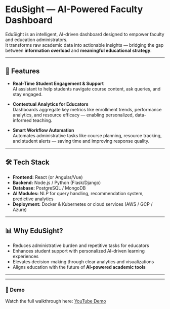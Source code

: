 # EduSight — AI-Powered Faculty Dashboard

EduSight is an intelligent, AI-driven dashboard designed to empower faculty and education administrators.  
It transforms raw academic data into actionable insights — bridging the gap between **information overload** and **meaningful educational strategy**.

---

## 🚀 Features

- **Real-Time Student Engagement & Support**  
  AI assistant to help students navigate course content, ask queries, and stay engaged.

- **Contextual Analytics for Educators**  
  Dashboards aggregate key metrics like enrollment trends, performance analytics, and resource efficacy — enabling personalized, data-informed teaching.

- **Smart Workflow Automation**  
  Automates administrative tasks like course planning, resource tracking, and student alerts — saving time and improving response quality.

---

## 🛠 Tech Stack

- **Frontend:** React (or Angular/Vue)  
- **Backend:** Node.js / Python (Flask/Django)  
- **Database:** PostgreSQL / MongoDB  
- **AI Modules:** NLP for query handling, recommendation system, predictive analytics  
- **Deployment:** Docker & Kubernetes or cloud services (AWS / GCP / Azure)  

---

## 📊 Why EduSight?

* Reduces administrative burden and repetitive tasks for educators
* Enhances student support with personalized AI-driven learning experiences
* Elevates decision-making through clear analytics and visualizations
* Aligns education with the future of **AI-powered academic tools**

---

---

### 🎥 Demo

Watch the full walkthrough here: [YouTube Demo](https://youtu.be/5TKhA4Ufz_4)


